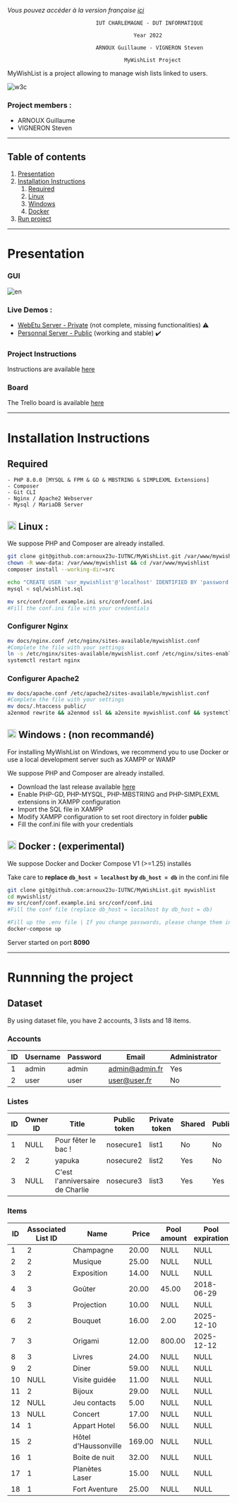 *Vous pouvez accéder à la version française [ici](README.md)*

                                IUT CHARLEMAGNE - DUT INFORMATIQUE

                                            Year 2022

                                ARNOUX Guillaume - VIGNERON Steven

                                         MyWishList Project

MyWishList is a project allowing to manage wish lists linked to users.

![w3c](https://www.w3.org/Icons/valid-html401)

### Project members :
- ARNOUX Guillaume
- VIGNERON Steven

*****
## Table of contents
1. [Presentation](#presentation)
2. [Installation Instructions](#instructions)
   1. [Required](#required)
   2. [Linux](#unix)
   3. [Windows](#windows)
   4. [Docker](#docker)
3. [Run project](#startup)
*****

<div id="presentation"></div>

# Presentation

### GUI

![en](https://user-images.githubusercontent.com/37373941/150550414-a2498531-5b2c-4cc1-a6ac-ef6b4563a1fe.PNG)

### Live Demos : 
- [WebEtu Server - Private](https://webetu.iutnc.univ-lorraine.fr/www/arnoux23u/mywishlist/?lang=en) (not complete, missing functionalities) ⚠️
- [Personnal Server - Public](https://mywishlist.garnx.fr?lang=en) (working and stable) ✔️

### Project Instructions
Instructions are available [here](docs/wishlist_2018.pdf)

### Board
The Trello board is available [here](https://trello.com/b/2Z3HzkIZ/mywishlist)

---

<div id="instructions"></div>

# Installation Instructions

<div id="required"></div>

## Required

    - PHP 8.0.0 [MYSQL & FPM & GD & MBSTRING & SIMPLEXML Extensions]
    - Composer
    - Git CLI
    - Nginx / Apache2 Webserver
    - Mysql / MariaDB Server

<div id="unix"></div>

## <img height="20px" src="https://cdn-icons-png.flaticon.com/512/6124/6124995.png"> Linux :

We suppose PHP and Composer are already installed.

```sh
git clone git@github.com:arnoux23u-IUTNC/MyWishList.git /var/www/mywishlist
chown -R www-data: /var/www/mywishlist && cd /var/www/mywishlist
composer install --working-dir=src

echo "CREATE USER 'usr_mywishlist'@'localhost' IDENTIFIED BY 'password';" | mysql
mysql < sql/wishlist.sql

mv src/conf/conf.example.ini src/conf/conf.ini
#Fill the conf.ini file with your credentials
```

### Configurer Nginx
```sh
mv docs/nginx.conf /etc/nginx/sites-available/mywishlist.conf
#Complete the file with your settings
ln -s /etc/nginx/sites-available/mywishlist.conf /etc/nginx/sites-enabled/mywishlist.conf
systemctl restart nginx
```
### Configurer Apache2
```sh
mv docs/apache.conf /etc/apache2/sites-available/mywishlist.conf
#Complete the file with your settings
mv docs/.htaccess public/
a2enmod rewrite && a2enmod ssl && a2ensite mywishlist.conf && systemctl restart apache2
```

<div id="windows"></div>

## <img height="20px" src="https://cdn-icons-png.flaticon.com/512/888/888882.png"> Windows : (non recommandé)

For installing MyWishList on Windows, we recommend you to use Docker or use a local development server such as XAMPP or WAMP

We suppose PHP and Composer are already installed.

- Download the last release available [here](https://github.com/arnoux23u-IUTNC/MyWishList/releases/latest/)
- Enable PHP-GD, PHP-MYSQL, PHP-MBSTRING and PHP-SIMPLEXML extensions in XAMPP configuration
- Import the SQL file in XAMPP
- Modify XAMPP configuration to set root directory in folder **public**
- Fill the conf.ini file with your credentials

<div id="docker"></div>

## <img height="20px" src="https://cdn-icons-png.flaticon.com/512/919/919853.png"> Docker : (experimental)

We suppose Docker and Docker Compose V1 (>=1.25) installés

Take care to **replace `db_host = localhost` by `db_host = db`** in the conf.ini file

```sh
git clone git@github.com:arnoux23u-IUTNC/MyWishList.git mywishlist
cd mywishlist/
mv src/conf/conf.example.ini src/conf/conf.ini
#Fill the conf file (replace db_host = localhost by db_host = db)

#Fill up the .env file | If you change passwords, please change them in conf.ini too
docker-compose up
```
Server started on port **8090**

<div id="startup"></div>

---
# Runnning the project

## Dataset

By using dataset file, you have 2 accounts, 3 lists and 18 items.

### Accounts

|ID|Username|Password|Email|Administrator|
|-----------|-----------|-----------|-----------|-----------|
|1|admin|admin|admin@admin.fr|Yes|
|2|user|user|user@user.fr|No|

### Listes

|ID|Owner ID|Title|Public token|Private token|Shared|Public|
|---------|---------|---------|---------|---------|---------|---------|
1|NULL|Pour fêter le bac !|nosecure1|list1|No|No|
2|2|yapuka|nosecure2|list2|Yes|No|
3|NULL|C\'est l\'anniversaire de Charlie|nosecure3|list3|Yes|Yes|

### Items

|ID|Associated List ID|Name|Price|Pool amount|Pool expiration|Reserved|
|---------|---------|---------|---------|---------|---------|---------|
1|2|Champagne|20.00|NULL|NULL|No|
2|2|Musique|25.00|NULL|NULL|No|
3|2|Exposition|14.00|NULL|NULL|No|
4|3|Goûter|20.00|45.00|2018-06-29|No|
5|3|Projection|10.00|NULL|NULL|No|
6|2|Bouquet|16.00|2.00|2025-12-10|No|
7|3|Origami|12.00|800.00|2025-12-12|Yes|
8|3|Livres|24.00|NULL|NULL|Yes|
9|2|Diner|59.00|NULL|NULL|No|
10|NULL|Visite guidée|11.00|NULL|NULL|No|
11|2|Bijoux|29.00|NULL|NULL|No|
12|NULL|Jeu contacts|5.00|NULL|NULL|No|
13|NULL|Concert|17.00|NULL|NULL|No|
14|1|Appart Hotel|56.00|NULL|NULL|No|
15|2|Hôtel d\'Haussonville|169.00|NULL|NULL|No|
16|1|Boite de nuit|32.00|NULL|NULL|No|
17|1|Planètes Laser|15.00|NULL|NULL|No|
18|1|Fort Aventure|25.00|NULL|NULL|No|
